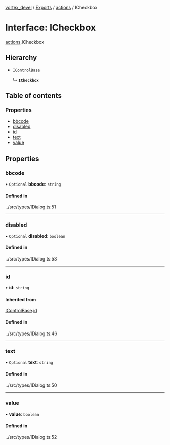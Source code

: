 [vortex_devel](../README.md) / [Exports](../modules.md) / [actions](../modules/actions.md) / ICheckbox

# Interface: ICheckbox

[actions](../modules/actions.md).ICheckbox

## Hierarchy

- [`IControlBase`](actions.IControlBase.md)

  ↳ **`ICheckbox`**

## Table of contents

### Properties

- [bbcode](actions.ICheckbox.md#bbcode)
- [disabled](actions.ICheckbox.md#disabled)
- [id](actions.ICheckbox.md#id)
- [text](actions.ICheckbox.md#text)
- [value](actions.ICheckbox.md#value)

## Properties

### bbcode

• `Optional` **bbcode**: `string`

#### Defined in

../src/types/IDialog.ts:51

___

### disabled

• `Optional` **disabled**: `boolean`

#### Defined in

../src/types/IDialog.ts:53

___

### id

• **id**: `string`

#### Inherited from

[IControlBase](actions.IControlBase.md).[id](actions.IControlBase.md#id)

#### Defined in

../src/types/IDialog.ts:46

___

### text

• `Optional` **text**: `string`

#### Defined in

../src/types/IDialog.ts:50

___

### value

• **value**: `boolean`

#### Defined in

../src/types/IDialog.ts:52
